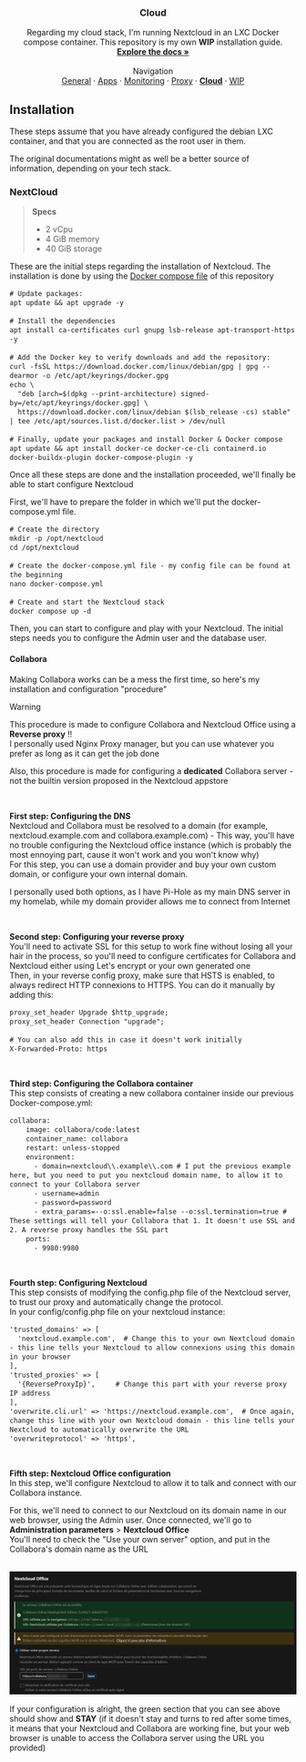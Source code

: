 <h3 align="center">Cloud</h3>

  <p align="center">
    Regarding my cloud stack, I'm running Nextcloud in an LXC Docker compose container. This repository is my own <strong>WIP</strong> installation guide.
    <br />
    <a href="https://github.com/KelyanDev/Homelab"><strong>Explore the docs »</strong></a>
    <br />
    <br />
    Navigation <br />
    <a href="https://github.com/KelyanDev/Homelab">General</a>
    ·
    <a href="https://github.com/KelyanDev/Homelab/blob/main/apps/README.md">Apps</a>
    ·
    <a href="https://github.com/KelyanDev/Homelab/blob/main/monitoring/README.md">Monitoring</a>
    ·
    <a href="https://github.com/KelyanDev/Homelab/blob/main/proxy/README.md">Proxy</a>
    ·
    <a href="https://github.com/KelyanDev/Homelab/blob/main/cloud/README.md"><strong>Cloud</strong></a>
    ·
    <a href="">WIP</a>
  </p>
</div>

## Installation

These steps assume that you have already configured the debian LXC container, and that you are connected as the root user in them.

The original documentations might as well be a better source of information, depending on your tech stack.


### NextCloud

> **Specs**
> - 2 vCpu
> - 4 GiB memory
> - 40 GiB storage

These are the initial steps regarding the installation of Nextcloud. 
The installation is done by using the [Docker compose file](https://github.com/KelyanDev/Homelab/blob/main/cloud/docker-compose.yml) of this repository
```
# Update packages:
apt update && apt upgrade -y

# Install the dependencies
apt install ca-certificates curl gnupg lsb-release apt-transport-https -y

# Add the Docker key to verify downloads and add the repository:
curl -fsSL https://download.docker.com/linux/debian/gpg | gpg --dearmor -o /etc/apt/keyrings/docker.gpg
echo \
  "deb [arch=$(dpkg --print-architecture) signed-by=/etc/apt/keyrings/docker.gpg] \
  https://download.docker.com/linux/debian $(lsb_release -cs) stable" | tee /etc/apt/sources.list.d/docker.list > /dev/null

# Finally, update your packages and install Docker & Docker compose
apt update && apt install docker-ce docker-ce-cli containerd.io docker-buildx-plugin docker-compose-plugin -y
```

Once all these steps are done and the installation proceeded, we'll finally be able to start configure Nextcloud   

First, we'll have to prepare the folder in which we'll put the docker-compose.yml file.  
```
# Create the directory
mkdir -p /opt/nextcloud
cd /opt/nextcloud

# Create the docker-compose.yml file - my config file can be found at the beginning
nano docker-compose.yml

# Create and start the Nextcloud stack
docker compose up -d
```
Then, you can start to configure and play with your Nextcloud. The initial steps needs you to configure the Admin user and the database user.

#### Collabora
Making Collabora works can be a mess the first time, so here's my installation and configuration "procedure"

> [!WARNING]
> This procedure is made to configure Collabora and Nextcloud Office using a **Reverse proxy** !!     
> I personally used Nginx Proxy manager, but you can use whatever you prefer as long as it can get the job done
> 
> Also, this procedure is made for configuring a **dedicated** Collabora server - not the builtin version proposed in the Nextcloud appstore

<br />

**First step: Configuring the DNS**        
Nextcloud and Collabora must be resolved to a domain (for example, nextcloud.example.com and collabora.example.com) - This way, you'll have no trouble configuring the Nextcloud office instance (which is probably the most ennoying part, cause it won't work and you won't know why)        
For this step, you can use a domain provider and buy your own custom domain, or configure your own internal domain.        

I personally used both options, as I have Pi-Hole as my main DNS server in my homelab, while my domain provider allows me to connect from Internet

<br />

**Second step: Configuring your reverse proxy**         
You'll need to activate SSL for this setup to work fine without losing all your hair in the process, so you'll need to configure certificates for Collabora and Nextcloud either using Let's encrypt or your own generated one       
Then, in your reverse config proxy, make sure that HSTS is enabled, to always redirect HTTP connexions to HTTPS. You can do it manually by adding this:      

```
proxy_set_header Upgrade $http_upgrade;
proxy_set_header Connection "upgrade";

# You can also add this in case it doesn't work initially
X-Forwarded-Proto: https
```

<br />

**Third step: Configuring the Collabora container**        
This step consists of creating a new collabora container inside our previous Docker-compose.yml:

```
collabora:
    image: collabora/code:latest
    container_name: collabora
    restart: unless-stopped
    environment:
      - domain=nextcloud\\.example\\.com # I put the previous example here, but you need to put you nextcloud domain name, to allow it to connect to your Collabora server
      - username=admin
      - password=password
      - extra_params=--o:ssl.enable=false --o:ssl.termination=true # These settings will tell your Collabora that 1. It doesn't use SSL and 2. A reverse proxy handles the SSL part
    ports:
      - 9980:9980
```

<br />

**Fourth step: Configuring Nextcloud**        
This step consists of modifying the config.php file of the Nextcloud server, to trust our proxy and automatically change the protocol.     
In your config/config.php file on your nextcloud instance:

```
'trusted_domains' => [
  'nextcloud.example.com',  # Change this to your own Nextcloud domain - this line tells your Nextcloud to allow connexions using this domain in your browser
],
'trusted_proxies' => [
  '{ReverseProxyIp}',     # Change this part with your reverse proxy IP address
],
'overwrite.cli.url' => 'https://nextcloud.example.com',  # Once again, change this line with your own Nextcloud domain - this line tells your Nextcloud to automatically overwrite the URL
'overwriteprotocol' => 'https',
```

<br />

**Fifth step: Nextcloud Office configuration**       
In this step, we'll configure Nextcloud to allow it to talk and connect with our Collabora instance.    

For this, we'll need to connect to our Nextcloud on its domain name in our web browser, using the Admin user. Once connected, we'll go to **Administration parameters** > **Nextcloud Office**     
You'll need to check the "Use your own server" option, and put in the Collabora's domain name as the URL    

<div align="center">
  <br />
  <img src="images/nextcloud_office.png" alt="Logo" width="900"/>
  <br />
</div>

If your configuration is alright, the green section that you can see above should show and **STAY** (if it doesn't stay and turns to red after some times, it means that your Nextcloud and Collabora are working fine, but your web browser is unable to access the Collabora server using the URL you provided)

